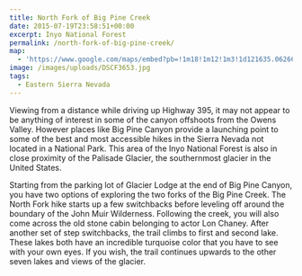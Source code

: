 ```yaml
---
title: North Fork of Big Pine Creek
date: 2015-07-19T23:58:51+00:00
excerpt: Inyo National Forest
permalink: /north-fork-of-big-pine-creek/
map:
  - 'https://www.google.com/maps/embed?pb=!1m18!1m12!1m3!1d121635.0626609637!2d-118.50386100540733!3d37.123924067925515!2m3!1f0!2f0!3f0!3m2!1i1024!2i768!4f13.1!3m3!1m2!1s0x0%3A0xf0d1b92c9556c2a5!2sBig+Pine+Creek+Trailhead!5e1!3m2!1sen!2sus!4v1488760019180'
image: /images/uploads/DSCF3653.jpg
tags:
  - Eastern Sierra Nevada
---
```

Viewing from a distance while driving up Highway 395, it may not appear to be anything of interest in some of the canyon offshoots from the Owens Valley. However places like Big Pine Canyon provide a launching point to some of the best and most accessible hikes in the Sierra Nevada not located in a National Park. This area of the Inyo National Forest is also in close proximity of the Palisade Glacier, the southernmost glacier in the United States.

Starting from the parking lot of Glacier Lodge at the end of Big Pine Canyon, you have two options of exploring the two forks of the Big Pine Creek. The North Fork hike starts up a few switchbacks before leveling off around the boundary of the John Muir Wilderness. Following the creek, you will also come across the old stone cabin belonging to actor Lon Chaney. After another set of step switchbacks, the trail climbs to first and second lake. These lakes both have an incredible turquoise color that you have to see with your own eyes. If you wish, the trail continues upwards to the other seven lakes and views of the glacier.



